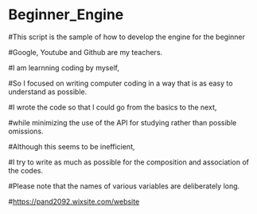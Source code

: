 # Beginner_Engine
#This script is the sample of how to develop the engine for the beginner

#Google, Youtube and Github are my teachers.

#I am learnning coding by myself, 

#So I focused on writing computer coding in a way that is as easy to understand as possible.

#I wrote the code so that I could go from the basics to the next, 

#while minimizing the use of the API for studying rather than possible omissions.

#Although this seems to be inefficient, 

#I try to write as much as possible for the composition and association of the codes.

#Please note that the names of various variables are deliberately long.

#https://pand2092.wixsite.com/website 
